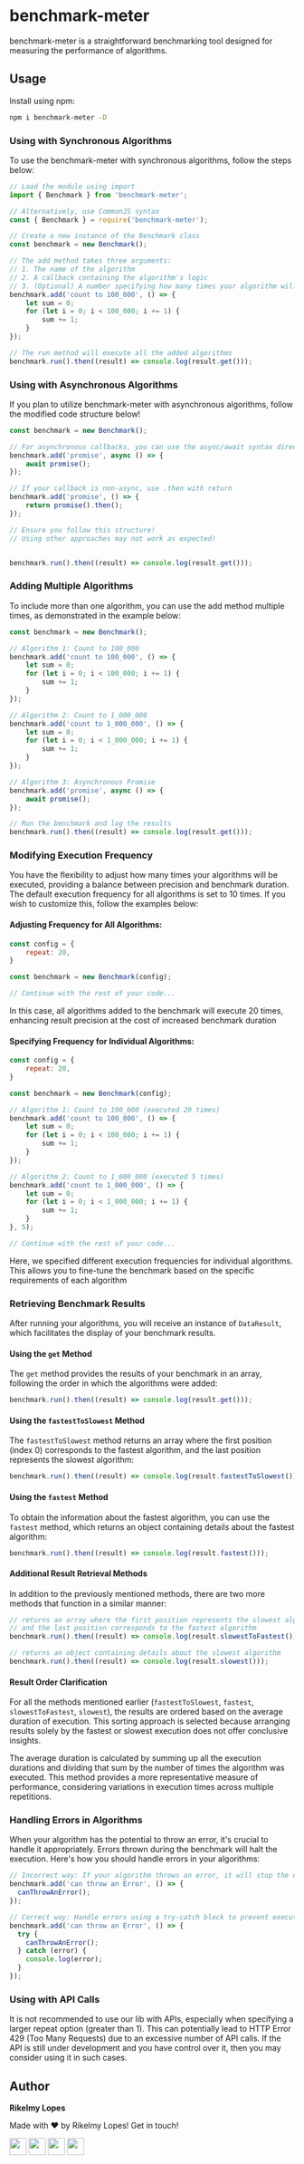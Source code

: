 # benchmark-meter

benchmark-meter is a straightforward benchmarking tool designed for measuring the performance of algorithms.


## Usage

Install using npm:

```bash
npm i benchmark-meter -D
```

### Using with Synchronous Algorithms

To use the benchmark-meter with synchronous algorithms, follow the steps below:

```js
// Load the module using import
import { Benchmark } from 'benchmark-meter';

// Alternatively, use CommonJS syntax
const { Benchmark } = require('benchmark-meter');

// Create a new instance of the Benchmark class
const benchmark = new Benchmark();

// The add method takes three arguments:
// 1. The name of the algorithm
// 2. A callback containing the algorithm's logic
// 3. (Optional) A number specifying how many times your algorithm will be executed
benchmark.add('count to 100_000', () => {
    let sum = 0;
    for (let i = 0; i < 100_000; i += 1) {
        sum += 1;
    }
});

// The run method will execute all the added algorithms
benchmark.run().then((result) => console.log(result.get()));
```

### Using with Asynchronous Algorithms

If you plan to utilize benchmark-meter with asynchronous algorithms, follow the modified code structure below!

```js
const benchmark = new Benchmark();

// For asynchronous callbacks, you can use the async/await syntax directly
benchmark.add('promise', async () => {
    await promise();
});

// If your callback is non-async, use .then with return
benchmark.add('promise', () => {
    return promise().then();
});

// Ensure you follow this structure!
// Using other approaches may not work as expected!


benchmark.run().then((result) => console.log(result.get()));
```

### Adding Multiple Algorithms

To include more than one algorithm, you can use the add method multiple times, as demonstrated in the example below:

```js
const benchmark = new Benchmark();

// Algorithm 1: Count to 100_000
benchmark.add('count to 100_000', () => {
    let sum = 0;
    for (let i = 0; i < 100_000; i += 1) {
        sum += 1;
    }
});

// Algorithm 2: Count to 1_000_000
benchmark.add('count to 1_000_000', () => {
    let sum = 0;
    for (let i = 0; i < 1_000_000; i += 1) {
        sum += 1;
    }
});

// Algorithm 3: Asynchronous Promise
benchmark.add('promise', async () => {
    await promise();
});

// Run the benchmark and log the results
benchmark.run().then((result) => console.log(result.get()));
```

### Modifying Execution Frequency

You have the flexibility to adjust how many times your algorithms will be executed, providing a balance between precision and benchmark duration. The default execution frequency for all algorithms is set to 10 times. If you wish to customize this, follow the examples below:

#### Adjusting Frequency for All Algorithms:

```js
const config = {
    repeat: 20,
}

const benchmark = new Benchmark(config);

// Continue with the rest of your code...
```

In this case, all algorithms added to the benchmark will execute 20 times, enhancing result precision at the cost of increased benchmark duration

#### Specifying Frequency for Individual Algorithms:

```js
const config = {
    repeat: 20,
}

const benchmark = new Benchmark(config);

// Algorithm 1: Count to 100_000 (executed 20 times)
benchmark.add('count to 100_000', () => {
    let sum = 0;
    for (let i = 0; i < 100_000; i += 1) {
        sum += 1;
    }
});

// Algorithm 2: Count to 1_000_000 (executed 5 times)
benchmark.add('count to 1_000_000', () => {
    let sum = 0;
    for (let i = 0; i < 1_000_000; i += 1) {
        sum += 1;
    }
}, 5);

// Continue with the rest of your code...
```

Here, we specified different execution frequencies for individual algorithms. This allows you to fine-tune the benchmark based on the specific requirements of each algorithm

### Retrieving Benchmark Results

After running your algorithms, you will receive an instance of `DataResult`, which facilitates the display of your benchmark results.


#### Using the `get` Method

The `get` method provides the results of your benchmark in an array, following the order in which the algorithms were added:

```js
benchmark.run().then((result) => console.log(result.get()));
```

#### Using the `fastestToSlowest` Method

The `fastestToSlowest` method returns an array where the first position (index 0) corresponds to the fastest algorithm, and the last position represents the slowest algorithm:

```js
benchmark.run().then((result) => console.log(result.fastestToSlowest()));
```

#### Using the `fastest` Method

To obtain the information about the fastest algorithm, you can use the `fastest` method, which returns an object containing details about the fastest algorithm:

```js
benchmark.run().then((result) => console.log(result.fastest()));
```

#### Additional Result Retrieval Methods

In addition to the previously mentioned methods, there are two more methods that function in a similar manner:

```js
// returns an array where the first position represents the slowest algorithm, 
// and the last position corresponds to the fastest algorithm
benchmark.run().then((result) => console.log(result.slowestToFastest()));

// returns an object containing details about the slowest algorithm
benchmark.run().then((result) => console.log(result.slowest()));
```

#### Result Order Clarification

For all the methods mentioned earlier (`fastestToSlowest`, `fastest`, `slowestToFastest`, `slowest`), the results are ordered based on the average duration of execution. This sorting approach is selected because arranging results solely by the fastest or slowest execution does not offer conclusive insights.

The average duration is calculated by summing up all the execution durations and dividing that sum by the number of times the algorithm was executed. This method provides a more representative measure of performance, considering variations in execution times across multiple repetitions.

### Handling Errors in Algorithms

When your algorithm has the potential to throw an error, it's crucial to handle it appropriately. Errors thrown during the benchmark will halt the execution. Here's how you should handle errors in your algorithms:

```js
// Incorrect way: If your algorithm throws an error, it will stop the execution
benchmark.add('can throw an Error', () => {
  canThrowAnError();
});

```

```js
// Correct way: Handle errors using a try-catch block to prevent execution interruption
benchmark.add('can throw an Error', () => {
  try {
    canThrowAnError();
  } catch (error) {
    console.log(error);
  }
});

```

### Using with API Calls

It is not recommended to use our lib with APIs, especially when specifying a larger repeat option (greater than 1). This can potentially lead to HTTP Error 429 (Too Many Requests) due to an excessive number of API calls. If the API is still under development and you have control over it, then you may consider using it in such cases.

## Author

<p> <strong> Rikelmy Lopes </strong> </p>

<p> Made with ❤️ by Rikelmy Lopes! Get in touch! </p>

<div>
  <a href="https://www.linkedin.com/in/rikelmy-lopes/" target="_blank"><img height='30em' src="https://img.shields.io/badge/-LinkedIn-%230077B5?style=for-the-badge&logo=linkedin&logoColor=white" target="_blank"></a>
  <a href="https://rikelmy-lopes-github-io-2foc.vercel.app" target="_blank"><img height='30em' src="https://img.shields.io/badge/Portfolio-%23000000.svg?style=for-the-badge&logo=firefox&logoColor=#FF7139" target="_blank"></a>
  <a href = "mailto:rikelmylopes899@gmail.com"><img height='30em' src="https://img.shields.io/badge/-Gmail-%23333?style=for-the-badge&logo=gmail&logoColor=white" target="_blank"></a>
  <a href="https://www.instagram.com/rikelmy_lopes18/" target="_blank"><img height='30em' src="https://img.shields.io/badge/-Instagram-%23E4405F?style=for-the-badge&logo=instagram&logoColor=white" target="_blank"></a>

</div> 
